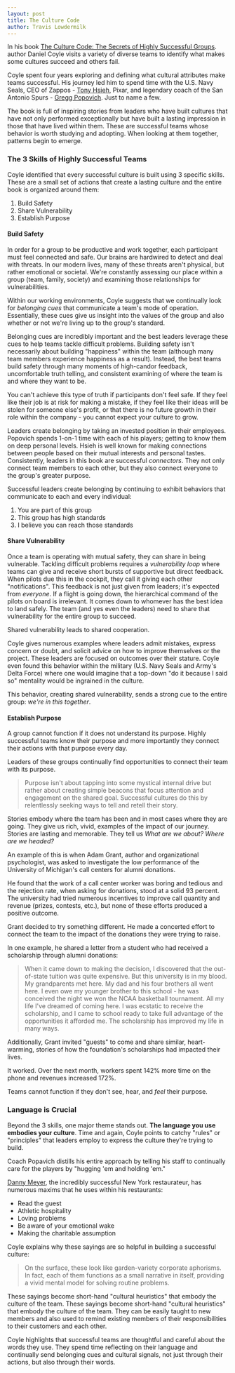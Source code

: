 ```yaml
---
layout: post
title: The Culture Code
author: Travis Lowdermilk
---
```

In his book [The Culture Code: The Secrets of Highly Successful Groups](https://smile.amazon.com/Culture-Code-Secrets-Highly-Successful/dp/0804176981/ "The Culture Code: The Secrets of Highly Successful Groups"). author Daniel Coyle visits a variety of diverse teams to identify what makes some cultures succeed and others fail.

Coyle spent four years exploring and defining what cultural attributes make teams successful. His journey led him to spend time with the U.S. Navy Seals, CEO of Zappos - [Tony Hsieh](https://en.wikipedia.org/wiki/Tony_Hsieh "Tony Hsieh"), Pixar, and legendary coach of the San Antonio Spurs - [Gregg Popovich](https://en.wikipedia.org/wiki/Gregg_Popovich "Gregg Popovich"). Just to name a few.

The book is full of inspiring stories from leaders who have built cultures that have not only performed exceptionally but have built a lasting impression in those that have lived within them. These are successful teams whose behavior is worth studying and adopting. When looking at them together, patterns begin to emerge.

### The 3 Skills of Highly Successful Teams ###
Coyle identified that every successful culture is built using 3 specific skills. These are a small set of actions that create a lasting culture and the entire book is organized around them:

1. Build Safety
2. Share Vulnerability
3. Establish Purpose

#### Build Safety ####
In order for a group to be productive and work together, each participant must feel connected and safe. Our brains are hardwired to detect and deal with threats. In our modern lives, many of these threats aren't physical, but rather emotional or societal. We're constantly assessing our place within a group (team, family, society) and examining those relationships for vulnerabilities.

Within our working environments, Coyle suggests that we continually look for _belonging cues_ that communicate a team's mode of operation. Essentially, these cues give us insight into the values of the group and also whether or not we're living up to the group's standard.

Belonging cues are incredibly important and the best leaders leverage these cues to help teams tackle difficult problems. Building safety isn't necessarily about building "happiness" within the team (although many team members experience happiness as a result). Instead, the best teams build safety through many moments of high-candor feedback, uncomfortable truth telling, and consistent examining of where the team is and where they want to be. 

You can't achieve this type of truth if participants don't feel safe. If they feel like their job is at risk for making a mistake, if they feel like their ideas will be stolen for someone else's profit, or that there is no future growth in their role within the company - you cannot expect your culture to grow.

Leaders create belonging by taking an invested position in their employees. Popovich spends 1-on-1 time with each of his players; getting to know them on deep personal levels. Hsieh is well known for making connections between people based on their mutual interests and personal tastes. Consistently, leaders in this book are successful _connectors_. They not only connect team members to each other, but they also connect everyone to the group's greater purpose.

Successful leaders create belonging by continuing to exhibit behaviors that communicate to each and every individual:

1. You are part of this group
2. This group has high standards
3. I believe you can reach those standards

#### Share Vulnerability ####
Once a team is operating with mutual safety, they can share in being vulnerable. Tackling difficult problems requires a _vulnerability loop_ where teams can give and receive short bursts of supportive but direct feedback. When pilots due this in the cockpit, they call it giving each other "notifications". This feedback is not just given from leaders; it's expected from _everyone_. If a flight is going down, the hierarchical command of the pilots on board is irrelevant. It comes down to whomever has the best idea to land safely. The team (and yes even the leaders) need to share that vulnerability for the entire group to succeed.

Shared vulnerability leads to shared cooperation.

Coyle gives numerous examples where leaders admit mistakes, express concern or doubt, and solicit advice on how to improve themselves or the project. These leaders are focused on outcomes over their stature. Coyle even found this behavior within the military (U.S. Navy Seals and Army's Delta Force) where one would imagine that a top-down "do it because I said so" mentality would be ingrained in the culture. 

This behavior, creating shared vulnerability, sends a strong cue to the entire group: _we're in this together_.

#### Establish Purpose ####
A group cannot function if it does not understand its purpose. Highly successful teams know their purpose and more importantly they connect their actions with that purpose every day.

Leaders of these groups continually find opportunities to connect their team with its purpose.

> Purpose isn't about tapping into some mystical internal drive but rather about creating simple beacons that focus attention and engagement on the shared goal. Successful cultures do this by relentlessly seeking ways to tell and retell their story.

Stories embody where the team has been and in most cases where they are going. They give us rich, vivid, examples of the impact of our journey. Stories are lasting and memorable. They tell us _What are we about?_ _Where are we headed?_

An example of this is when Adam Grant, author and organizational psychologist, was asked to investigate the low performance of the University of Michigan's call centers for alumni donations.

He found that the work of a call center worker was boring and tedious and the rejection rate, when asking for donations, stood at a solid 93 percent. The university had tried numerous incentives to improve call quantity and revenue (prizes, contests, etc.), but none of these efforts produced a positive outcome.

Grant decided to try something different. He made a concerted effort to connect the team to the impact of the donations they were trying to raise.

In one example, he shared a letter from a student who had received a scholarship through alumni donations:

> When it came down to making the decision, I discovered that the out-of-state tuition was quite expensive. But this university is in my blood. My grandparents met here. My dad and his four brothers all went here. I even owe my younger brother to this school - he was conceived the night we won the NCAA basketball tournament. All my life I've dreamed of coming here. I was ecstatic to receive the scholarship, and I came to school ready to take full advantage of the opportunities it afforded me. The scholarship has improved my life in many ways.

Additionally, Grant invited "guests" to come and share similar, heart-warming, stories of how the foundation's scholarships had impacted their lives.

It worked. Over the next month, workers spent 142% more time on the phone and revenues increased 172%.

Teams cannot function if they don't see, hear, and _feel_ their purpose.

### Language is Crucial ####
Beyond the 3 skills, one major theme stands out. **The language you use embodies your culture**. Time and again, Coyle points to catchy "rules" or "principles" that leaders employ to express the culture they're trying to build.

Coach Popavich distills his entire approach by telling his staff to continually care for the players by "hugging 'em and holding 'em."

[Danny Meyer](https://en.wikipedia.org/wiki/Danny_Meyer "Danny Meyer"), the incredibly successful New York restaurateur, has numerous maxims that he uses within his restaurants:

* Read the guest
* Athletic hospitality
* Loving problems
* Be aware of your emotional wake
* Making the charitable assumption

Coyle explains why these sayings are so helpful in building a successful culture:

> On the surface, these look like garden-variety corporate aphorisms. In fact, each of them functions as a small narrative in itself, providing a vivid mental model for solving routine problems.

These sayings become short-hand "cultural heuristics" that embody the culture of the team. These sayings become short-hand "cultural heuristics" that embody the culture of the team. They can be easily taught to new members and also used to remind existing members of their responsibilities to their customers and each other.

Coyle highlights that successful teams are thoughtful and careful about the words they use. They spend time reflecting on their language and continually send belonging cues and cultural signals, not just through their actions, but also through their words.